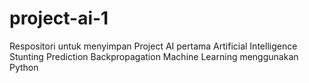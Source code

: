 # project-ai-1
Respositori untuk menyimpan Project AI pertama
Artificial Intelligence Stunting Prediction Backpropagation Machine Learning menggunakan Python

